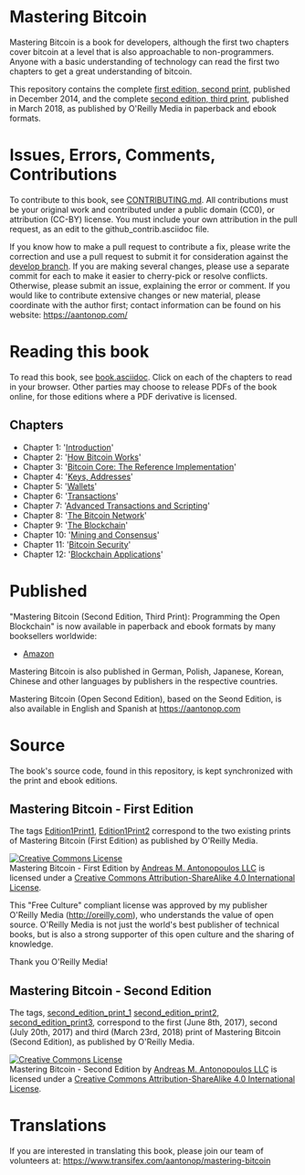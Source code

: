 # Mastering Bitcoin
Mastering Bitcoin is a book for developers, although the first two chapters cover bitcoin at a level that is also approachable to non-programmers. Anyone with a basic understanding of technology can read the first two chapters to get a great understanding of bitcoin.

This repository contains the complete [first edition, second print](https://github.com/bitcoinbook/bitcoinbook/releases/tag/Edition1Print2), published in December 2014, and the complete [second edition, third print](https://github.com/bitcoinbook/bitcoinbook/releases/tag/second_edition_print3), published in March 2018, as published by O'Reilly Media in paperback and ebook formats.

# Issues, Errors, Comments, Contributions

To contribute to this book, see [CONTRIBUTING.md](CONTRIBUTING.md). All contributions must be your original work and contributed under a public domain (CC0), or attribution (CC-BY) license. You must include your own attribution in the pull request, as an edit to the github_contrib.asciidoc file. 

If you know how to make a pull request to contribute a fix, please write the correction and use a pull request to submit it for consideration against the [develop branch](https://github.com/bitcoinbook/bitcoinbook/tree/develop). If you are making several changes, please use a separate commit for each to make it easier to cherry-pick or resolve conflicts. Otherwise, please submit an issue, explaining the error or comment. If you would like to contribute extensive changes or new material, please coordinate with the author first; contact information can be found on his website: https://aantonop.com/

# Reading this book

To read this book, see [book.asciidoc](https://github.com/bitcoinbook/bitcoinbook/blob/develop/book.asciidoc). Click on each of the chapters to read in your browser. Other parties may choose to release PDFs of the book online, for those editions where a PDF derivative is licensed. 

## Chapters

+ Chapter 1: '[Introduction](https://github.com/bitcoinbook/bitcoinbook/blob/develop/ch01.asciidoc)'
+ Chapter 2: '[How Bitcoin Works](https://github.com/bitcoinbook/bitcoinbook/blob/develop/ch02.asciidoc)'
+ Chapter 3: '[Bitcoin Core: The Reference Implementation](https://github.com/bitcoinbook/bitcoinbook/blob/develop/ch03.asciidoc)'
+ Chapter 4: '[Keys, Addresses](https://github.com/bitcoinbook/bitcoinbook/blob/develop/ch04.asciidoc)'
+ Chapter 5: '[Wallets](https://github.com/bitcoinbook/bitcoinbook/blob/develop/ch05.asciidoc)'
+ Chapter 6: '[Transactions](https://github.com/bitcoinbook/bitcoinbook/blob/develop/ch06.asciidoc)'
+ Chapter 7: '[Advanced Transactions and Scripting](https://github.com/bitcoinbook/bitcoinbook/blob/develop/ch07.asciidoc)'
+ Chapter 8: '[The Bitcoin Network](https://github.com/bitcoinbook/bitcoinbook/blob/develop/ch08.asciidoc)'
+ Chapter 9: '[The Blockchain](https://github.com/bitcoinbook/bitcoinbook/blob/develop/ch09.asciidoc)'
+ Chapter 10: '[Mining and Consensus](https://github.com/bitcoinbook/bitcoinbook/blob/develop/ch10.asciidoc)'
+ Chapter 11: '[Bitcoin Security](https://github.com/bitcoinbook/bitcoinbook/blob/develop/ch11.asciidoc)'
+ Chapter 12: '[Blockchain Applications](https://github.com/bitcoinbook/bitcoinbook/blob/develop/ch12.asciidoc)'

# Published

"Mastering Bitcoin (Second Edition, Third Print): Programming the Open Blockchain" is now available in paperback and ebook formats by many booksellers worldwide:

* [Amazon](https://www.amazon.com/Mastering-Bitcoin-Programming-Open-Blockchain/dp/1491954388)

Mastering Bitcoin is also published in German, Polish, Japanese, Korean, Chinese and other languages by publishers in the respective countries.

Mastering Bitcoin (Open Second Edition), based on the Seond Edition, is also available in English and Spanish at https://aantonop.com

# Source

The book's source code, found in this repository, is kept synchronized with the print and ebook editions.

## Mastering Bitcoin - First Edition

The tags [Edition1Print1](https://github.com/bitcoinbook/bitcoinbook/releases/tag/Edition1Print1), [Edition1Print2](https://github.com/bitcoinbook/bitcoinbook/releases/tag/Edition1Print2) correspond to the two existing prints of Mastering Bitcoin (First Edition) as published by O'Reilly Media.

<a rel="license" href="http://creativecommons.org/licenses/by-sa/4.0/"><img alt="Creative Commons License" style="border-width:0" src="https://i.creativecommons.org/l/by-sa/4.0/88x31.png" /></a><br /><span xmlns:dct="http://purl.org/dc/terms/" href="http://purl.org/dc/dcmitype/Text" property="dct:title" rel="dct:type">Mastering Bitcoin - First Edition</span> by <a xmlns:cc="http://creativecommons.org/ns#" href="https://antonopoulos.com/" property="cc:attributionName" rel="cc:attributionURL">Andreas M. Antonopoulos LLC</a> is licensed under a <a rel="license" href="http://creativecommons.org/licenses/by-sa/4.0/">Creative Commons Attribution-ShareAlike 4.0 International License</a>.

This "Free Culture" compliant license was approved by my publisher O'Reilly Media (http://oreilly.com), who understands the value of open source. O'Reilly Media is not just the world's best publisher of technical books, but is also a strong supporter of this open culture and the sharing of knowledge.

Thank you O'Reilly Media!

## Mastering Bitcoin - Second Edition

The tags, [second_edition_print_1](https://github.com/bitcoinbook/bitcoinbook/releases/tag/second_edition_print_1)  [second_edition_print2](https://github.com/bitcoinbook/bitcoinbook/releases/tag/second_edition_print2),  [second_edition_print3](https://github.com/bitcoinbook/bitcoinbook/releases/tag/second_edition_print3), correspond to the first (June 8th, 2017), second (July 20th, 2017) and third (March  23rd, 2018) print of Mastering Bitcoin (Second Edition), as published by O'Reilly Media.

<a rel="license" href="http://creativecommons.org/licenses/by-sa/4.0/"><img alt="Creative Commons License" style="border-width:0" src="https://i.creativecommons.org/l/by-sa/4.0/88x31.png" /></a><br /><span xmlns:dct="http://purl.org/dc/terms/" href="http://purl.org/dc/dcmitype/Text" property="dct:title" rel="dct:type">Mastering Bitcoin - Second Edition</span> by <a xmlns:cc="http://creativecommons.org/ns#" href="https://antonopoulos.com/" property="cc:attributionName" rel="cc:attributionURL">Andreas M. Antonopoulos LLC</a> is licensed under a <a rel="license" href="http://creativecommons.org/licenses/by-sa/4.0/">Creative Commons Attribution-ShareAlike 4.0 International License</a>.

# Translations

If you are interested in translating this book, please join our team of volunteers at: https://www.transifex.com/aantonop/mastering-bitcoin
